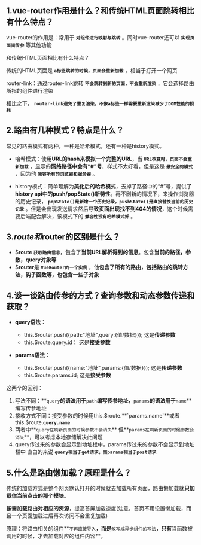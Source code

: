 ## 1.vue-router作用是什么？和传统HTML页面跳转相比有什么特点？

vue-router的作用是：常用于 **`对组件进行映射与跳转`** 。同时vue-router还可以 **`实现页面间传参`** 等其他功能

和传统HTML页面相比有什么特点？

传统的HTML页面是 **`a标签跳转的时候，页面会重新加载`** ，相当于打开一个网页

router-link：通过router-link跳转 **`不会跳转到新的页面，不会重新渲染`** ，它会选择路由所指的组件进行渲染

相比之下， **`router-link避免了重复渲染，不像a标签一样需要重新渲染减少了DOM性能的损耗`**

## 2.路由有几种模式？特点是什么？

常见的路由模式有两种，一种是哈希模式，还有一种是history模式。

- 哈希模式：使用**URL的hash来模拟一个完整的URL**，当 **`URL改变时，页面不会重新加载`** ，显示的**网络路径中会有“#”号**，样式不太好看，但是这是 **`最安全的模式`** ，因为他 **`兼容所有的浏览器和服务器`** 。

- history模式：简单理解为**美化后的哈希模式**，去掉了路径中的“#”号，提供了**history api中的push/popState()新特性**。再不刷新的情况下，来操作浏览器的历史记录， **`popState()是新增一个历史记录，pushState()是直接替换当前的历史记录`** 。但是会出现发送请求然后导**致页面出现找不到404的情况**，这个时候需要后端配合解决，该模式下的 **`兼容性没有哈希模式好`** 。

## 3.$route和$router的区别是什么？

- $**route** **`获取路由信息`**，包含了**当前URL解析得到的信息**。包含**当前的路径，参数，query对象等**
- $**router**是 **`VueRouter的一个实例`** ，他**包含了所有的路由，包括路由的跳转方法，钩子函数等，也包含一些子对象**

## 4.谈一谈路由传参的方式？查询参数和动态参数传递和获取？

- **query语法：**
  -  this.$router.push({path:"地址",query:{值/数据}}); 这是**传递参数**
  -  this.$route.query.id； 这是**接受参数**

- **params语法：**
  -  this.$router.push({name:"地址",params:{值/数据}}); 这是**传递参数**
  -  this.$route.params.id; 这是**接受参数**

这两个的区别： 

1. 写法不同：**`query`**的语法用于**`path`**编写传参地址，**`params`**的语法用于**`name`**编写传参地址
2. 接收方式不同：接受参数的时候用this.$route.**`params.name`**或者this.$route.**`query.name`**
3. 两者中**`query在刷新页面的时候参数不会消失`** 但**`params在刷新页面的时候参数会消失`**，可以考虑本地存储解决此问题
4. query传过来的参数会显示到地址栏中，params传过来的参数不会显示到地址栏中 直白的来说 **`query相当于get请求，而params相当于post请求`**

## 5.什么是路由懒加载？原理是什么？

传统的加载方式是整个网页默认打开的时候就去加载所有页面，路由懒加载就**只加载你当前点击的那个模块**。

**按需加载路由对相应的资源**，提高首屏加载速度(注意，首页不用设置懒加载，而且一个页面加载过后再次访问不会重复加载)

原理：将路由相关的组件**`不再直接导入`**，而是**`改写成异步组件的写法`**，只有**当函数被调用的时候，才去加载对应的组件内容**。